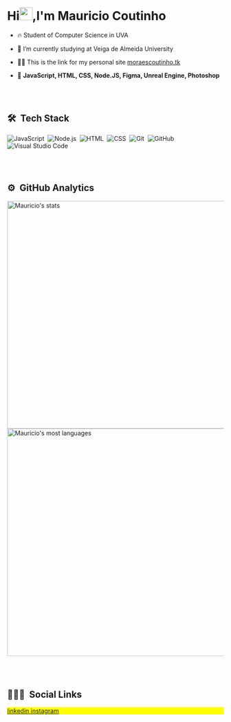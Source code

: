 <h1 align="left">Hi<img src="https://raw.githubusercontent.com/kaueMarques/kaueMarques/master/hi.gif" width="30px">,I'm Mauricio Coutinho</h1>

- 🔥 Student of Computer Science in UVA

- 🔭 I’m currently studying at Veiga de Almeida University

- 👨‍💻 This is the link for my personal site [moraescoutinho.tk](https://www.moraescoutinho.tk/)

- 💬 **JavaScript, HTML, CSS, Node.JS, Figma, Unreal Engine, Photoshop**

<br><br>

## 🛠 &nbsp;Tech Stack

![JavaScript](https://img.shields.io/badge/-JavaScript-05122A?style=flat&logo=javascript)&nbsp;
![Node.js](https://img.shields.io/badge/-Node.js-05122A?style=flat&logo=node.js)&nbsp;
![HTML](https://img.shields.io/badge/-HTML-05122A?style=flat&logo=HTML5)&nbsp;
![CSS](https://img.shields.io/badge/-CSS-05122A?style=flat&logo=CSS3&logoColor=1572B6)&nbsp;
![Git](https://img.shields.io/badge/-Git-05122A?style=flat&logo=git)&nbsp;
![GitHub](https://img.shields.io/badge/-GitHub-05122A?style=flat&logo=github)&nbsp;
![Visual Studio Code](https://img.shields.io/badge/-Visual%20Studio%20Code-05122A?style=flat&logo=visual-studio-code&logoColor=007ACC)&nbsp;

<br><br>

## ⚙️ &nbsp;GitHub Analytics

<p align="left">
<img width="530em" src="https://github-readme-stats.vercel.app/api?username=MauricioMCoutinho&show_icons=true&theme=vision-friendly-dark" alt="Mauricio's stats"/>
<img width="530em" src="https://github-readme-stats.vercel.app/api/top-langs/?username=MauricioMCoutinho&layout=compact&theme=vision-friendly-dark" alt="Mauricio's most languages"/>
</p>

<br><br>

## 👨🏽‍🦲 &nbsp;Social Links

<p align="left" style="background:yellow">
<a href="https://www.instagram.com/mauricio.moraes10/" target="_blank">
  linkedin
</a>
<a href="https://www.linkedin.com/in/mauricio-coutinho-84a758240/" target="_blank">
 instagram
</a>
</p>
